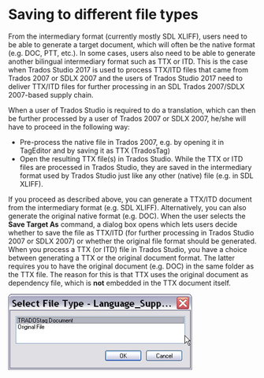 Saving to different file types
=====

From the intermediary format (currently mostly SDL XLIFF), users need to be able to generate a target document, which will often be the native format (e.g. DOC, PTT, etc.). In some cases, users also need to be able to generate another bilingual intermediary format such as TTX or ITD. This is the case when Trados Studio 2017 is used to process TTX/ITD files that came from Trados 2007 or SDLX 2007 and the users of Trados Studio 2017 need to deliver TTX/ITD files for further processing in an SDL Trados 2007/SDLX 2007-based supply chain.

When a user of Trados Studio is required to do a translation, which can then be further processed by a user of Trados 2007 or SDLX 2007, he/she will have to proceed in the following way:

* Pre-process the native file in Trados 2007, e.g. by opening it in TagEditor and by saving it as TTX (TradosTag)
* Open the resulting TTX file(s) in Trados Studio. While the TTX or ITD files are processed in Trados Studio, they are saved in the intermediary format used by Trados Studio just like any other (native) file (e.g. in SDL XLIFF).


If you proceed as described above, you can generate a TTX/ITD document from the intermediary format (e.g. SDL XLIFF). Alternatively, you can also generate the original native format (e.g. DOC). When the user selects the **Save Target As** command, a dialog box opens which lets users decide whether to save the file as TTX/ITD (for further processing in Trados Studio 2007 or SDLX 2007) or whether the original file format should be generated.
When you process a TTX (or ITD) file in Trados Studio, you have a choice between generating a TTX or the original document format. The latter requires you to have the original document (e.g. DOC) in the same folder as the TTX file. The reason for this is that TTX uses the original document as dependency file, which is **not** embedded in the TTX document itself.

<img style="display:block; " src="images/TTX01.jpg"/>
